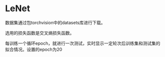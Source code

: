# LeNet

数据集通过包torchvision中的datasets库进行下载。

选用的损失函数是交叉熵损失函数。

每训练一个循环epoch，就进行一次测试，实时显示一定轮次后训练集和测试集的拟合情况。设置的epoch为20
